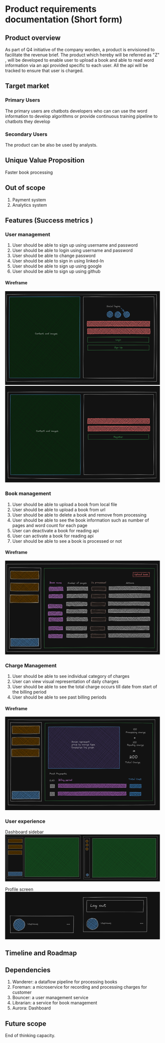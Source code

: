 # Product requirements documentation (Short form)
## Product overview
As part of Q4 initiative of the company worden, a product is envisioned to facilitate the revenue brief. The product which
hereby will be referred as "Z" , will be developed to enable user to upload a book and able to read word information via
an api provided specific to each user. All the api will be tracked to ensure that user is charged.

## Target market
### Primary Users
The primary users are chatbots developers who can can use the word information to develop algorithms or provide continuous training
pipeline to chatbots they develop
### Secondary Users
The product can be also be used by analysts.
## Unique Value Proposition
Faster book processing
## Out of scope

1. Payment system
2. Analytics system

## Features (Success metrics )
### User management
1. User should be able to sign up using username and password
2. User should be able to login  using username and password
3. User should be able to change password
4. User should be able to sign in using linked-In
5. User should be able to sign up using google
6. User should be able to sign up using github

#### Wireframe
![img.png](Assets/img.png)
![img_1.png](Assets/img_1.png)

### Book management

1. User should be able to upload a book from local file
2. User should be able to upload a book from url
3. User should be able to delete a book and remove from processing
4. User should be able to see the book information such as number of pages and word count for each page
5. User can deactivate a book for reading api
6. User can activate a book for reading api
7. User should be able to see a book is processed or not

#### Wireframe
![img_3.png](Assets/img_3.png)

### Charge Management

1. User should be able to see individual category of charges
2. User can view visual representation of daily charges
3. User should be able to see the total charge occurs till date from start of the billing period
4. User should be able to see past billing periods

#### Wireframe
![img_4.png](Assets/img_4.png)

### User experience
Dashboard sidebar
![img_2.png](Assets/img_2.png)

Profile screen
![img_5.png](Assets/img_5.png)

## Timeline and Roadmap

## Dependencies

1. Wanderer: a dataflow pipeline for processing books
2. Foreman: a microservice for recording and processing charges for customer
3. Bouncer: a user management service
4. Librarian: a service for book management
5. Aurora: Dashboard

## Future scope
End of thinking capacity.

